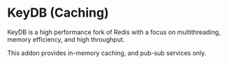 # KeyDB (Caching)

KeyDB is a high performance fork of Redis with a focus on multithreading, memory efficiency, and high throughput.

This addon provides in-memory caching, and pub-sub services only.